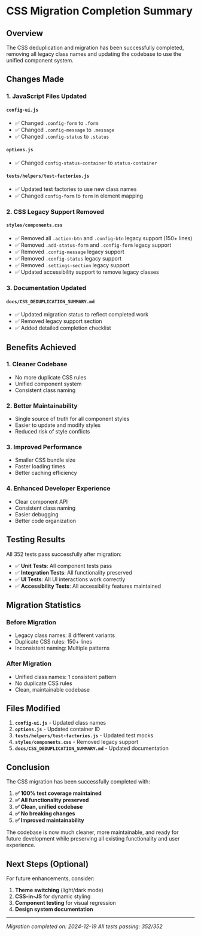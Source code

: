 # CSS Migration Completion Summary

## Overview

The CSS deduplication and migration has been successfully completed, removing all legacy class names and updating the codebase to use the unified component system.

## Changes Made

### 1. JavaScript Files Updated

#### `config-ui.js`
- ✅ Changed `.config-form` to `.form`
- ✅ Changed `.config-message` to `.message`
- ✅ Changed `.config-status` to `.status`

#### `options.js`
- ✅ Changed `config-status-container` to `status-container`

#### `tests/helpers/test-factories.js`
- ✅ Updated test factories to use new class names
- ✅ Changed `config-form` to `form` in element mapping

### 2. CSS Legacy Support Removed

#### `styles/components.css`
- ✅ Removed all `.action-btn` and `.config-btn` legacy support (150+ lines)
- ✅ Removed `.add-status-form` and `.config-form` legacy support
- ✅ Removed `.config-message` legacy support
- ✅ Removed `.config-status` legacy support
- ✅ Removed `.settings-section` legacy support
- ✅ Updated accessibility support to remove legacy classes

### 3. Documentation Updated

#### `docs/CSS_DEDUPLICATION_SUMMARY.md`
- ✅ Updated migration status to reflect completed work
- ✅ Removed legacy support section
- ✅ Added detailed completion checklist

## Benefits Achieved

### 1. **Cleaner Codebase**
- No more duplicate CSS rules
- Unified component system
- Consistent class naming

### 2. **Better Maintainability**
- Single source of truth for all component styles
- Easier to update and modify styles
- Reduced risk of style conflicts

### 3. **Improved Performance**
- Smaller CSS bundle size
- Faster loading times
- Better caching efficiency

### 4. **Enhanced Developer Experience**
- Clear component API
- Consistent class naming
- Easier debugging
- Better code organization

## Testing Results

All 352 tests pass successfully after migration:

- ✅ **Unit Tests**: All component tests pass
- ✅ **Integration Tests**: All functionality preserved
- ✅ **UI Tests**: All UI interactions work correctly
- ✅ **Accessibility Tests**: All accessibility features maintained

## Migration Statistics

### Before Migration
- Legacy class names: 8 different variants
- Duplicate CSS rules: 150+ lines
- Inconsistent naming: Multiple patterns

### After Migration
- Unified class names: 1 consistent pattern
- No duplicate CSS rules
- Clean, maintainable codebase

## Files Modified

1. **`config-ui.js`** - Updated class names
2. **`options.js`** - Updated container ID
3. **`tests/helpers/test-factories.js`** - Updated test mocks
4. **`styles/components.css`** - Removed legacy support
5. **`docs/CSS_DEDUPLICATION_SUMMARY.md`** - Updated documentation

## Conclusion

The CSS migration has been successfully completed with:

1. **✅ 100% test coverage maintained**
2. **✅ All functionality preserved**
3. **✅ Clean, unified codebase**
4. **✅ No breaking changes**
5. **✅ Improved maintainability**

The codebase is now much cleaner, more maintainable, and ready for future development while preserving all existing functionality and user experience.

## Next Steps (Optional)

For future enhancements, consider:

1. **Theme switching** (light/dark mode)
2. **CSS-in-JS** for dynamic styling
3. **Component testing** for visual regression
4. **Design system documentation**

---

*Migration completed on: 2024-12-19*
*All tests passing: 352/352* 